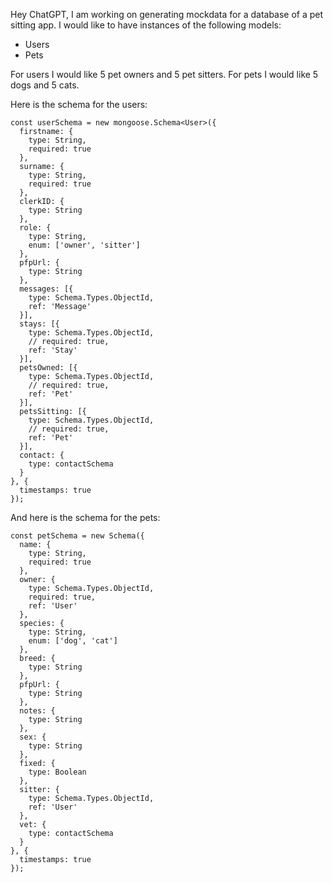 Hey ChatGPT, I am working on generating mockdata for a database of a pet sitting app. I would like to have instances of the following models:

- Users
- Pets

For users I would like 5 pet owners and 5 pet sitters. For pets I would like 5 dogs and 5 cats.

Here is the schema for the users:

```
const userSchema = new mongoose.Schema<User>({
  firstname: {
    type: String,
    required: true
  },
  surname: {
    type: String,
    required: true
  },
  clerkID: {
    type: String
  },
  role: {
    type: String,
    enum: ['owner', 'sitter']
  },
  pfpUrl: {
    type: String
  },
  messages: [{
    type: Schema.Types.ObjectId,
    ref: 'Message'
  }],
  stays: [{
    type: Schema.Types.ObjectId,
    // required: true,
    ref: 'Stay'
  }],
  petsOwned: [{
    type: Schema.Types.ObjectId,
    // required: true,
    ref: 'Pet'
  }],
  petsSitting: [{
    type: Schema.Types.ObjectId,
    // required: true,
    ref: 'Pet'
  }],
  contact: {
    type: contactSchema
  }
}, {
  timestamps: true
});

```

And here is the schema for the pets:

```
const petSchema = new Schema({
  name: {
    type: String,
    required: true
  },
  owner: {
    type: Schema.Types.ObjectId,
    required: true,
    ref: 'User'
  },
  species: {
    type: String,
    enum: ['dog', 'cat']
  },
  breed: {
    type: String
  },
  pfpUrl: {
    type: String
  },
  notes: {
    type: String
  },
  sex: {
    type: String
  },
  fixed: {
    type: Boolean
  },
  sitter: {
    type: Schema.Types.ObjectId,
    ref: 'User'
  },
  vet: {
    type: contactSchema
  }
}, {
  timestamps: true
});
```
